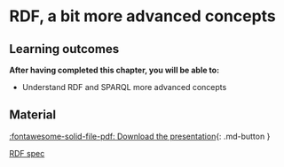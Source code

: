 # RDF, a bit more advanced concepts

## Learning outcomes

**After having completed this chapter, you will be able to:**

- Understand RDF and SPARQL more advanced concepts

## Material

[:fontawesome-solid-file-pdf: Download the presentation](../assets/pdf/....pdf){: .md-button }

[RDF spec](https://www.w3.org/RDF/)
